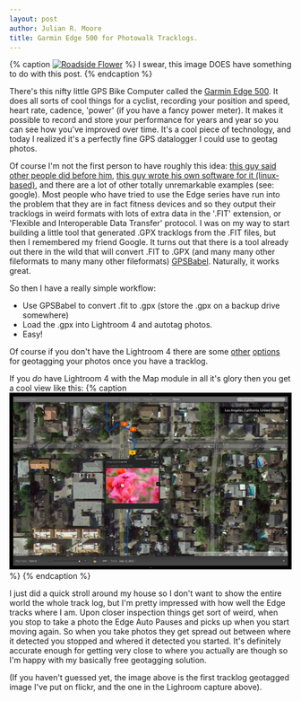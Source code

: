 ```yaml
---
layout: post
author: Julian R. Moore
title: Garmin Edge 500 for Photowalk Tracklogs.
---
```

{% caption <a href="http://www.flickr.com/photos/jreedmoore/7560303448/" title="Roadside Flower by jreedmoore, on Flickr"><img src="http://farm9.staticflickr.com/8153/7560303448_f24989d67c_b.jpg" alt="Roadside Flower"></a> %}
I swear, this image DOES have something to do with this post.
{% endcaption %}

There's this nifty little GPS Bike Computer called the [Garmin Edge 500](https://buy.garmin.com/shop/shop.do?pID=36728). It does all sorts of cool things for a cyclist, recording your position and speed, heart rate, cadence, 'power' (if you have a fancy power meter). It makes it possible to record and store your performance for years and year so you can see how you've improved over time. It's a cool piece of technology, and today I realized it's a perfectly fine GPS datalogger I could use to geotag photos.

Of course I'm not the first person to have roughly this idea: [this guy said other people did before him](http://networknerd.wordpress.com/2012/01/08/geotagging-photos-with-a-garmin-edge-200-gps/), [this guy wrote his own software for it (linux-based)](http://astoryworthtelling.wordpress.com/2011/01/03/geotagging-without-a-dedicated-camera-gps-part-2/), and there are a lot of other totally unremarkable examples (see: google). Most people who have tried to use the Edge series have run into the problem that they are in fact fitness devices and so they output their tracklogs in weird formats with lots of extra data in the '.FIT' extension, or 'Flexible and Interoperable Data Transfer' protocol. I was on my way to start building a little tool that generated .GPX tracklogs from the .FIT files, but then I remembered my friend Google. It turns out that there is a tool already out there in the wild that will convert .FIT to .GPX (and many many other fileformats to many many other fileformats) [GPSBabel](http://www.gpsbabel.org/). Naturally, it works great.

So then I have a really simple workflow:

* Use GPSBabel to convert .fit to .gpx (store the .gpx on a backup drive somewhere)
* Load the .gpx into Lightroom 4 and autotag photos.
* Easy!

Of course if you don't have the Lightroom 4 there are some [other](http://www.sno.phy.queensu.ca/~phil/exiftool/geotag.html) [options](https://www.google.com/search?q=geotag+tracklog) for geotagging your photos once you have a tracklog.

If you *do* have Lightroom 4 with the Map module in all it's glory then you get a cool view like this:
{% caption <a href="/img/posts/lr4tracklog.png"><img src="/img/posts/lr4tracklog.png"/></a> %}
{% endcaption %}

I just did a quick stroll around my house so I don't want to show the entire world the whole track log, but I'm pretty impressed with how well the Edge tracks where I am. Upon closer inspection things get sort of weird, when you stop to take a photo the Edge Auto Pauses and picks up when you start moving again. So when you take photos they get spread out between where it detected you stopped and whered it detected you started. It's definitely accurate enough for getting very close to where you actually are though so I'm happy with my basically free geotagging solution.

(If you haven't guessed yet, the image above is the first tracklog geotagged image I've put on flickr, and the one in the Lighroom capture above).
